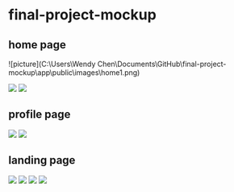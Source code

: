 # final-project-mockup

## home page
![picture](C:\Users\Wendy Chen\Documents\GitHub\final-project-mockup\app\public\images\home1.png)

<img class="ui medium centered image" src="/images/home2.png">

<img class="ui medium centered image" src="/images/home3.png">

## profile page
<img class="ui medium centered image" src="/images/account1.png">

<img class="ui medium centered image" src="/images/account2.png">

## landing page
<img class="ui medium centered image" src="/images/land1.png">

<img class="ui medium centered image" src="/images/land2.png">

<img class="ui medium centered image" src="/images/land3.png">

<img class="ui medium centered image" src="/images/land4.png">